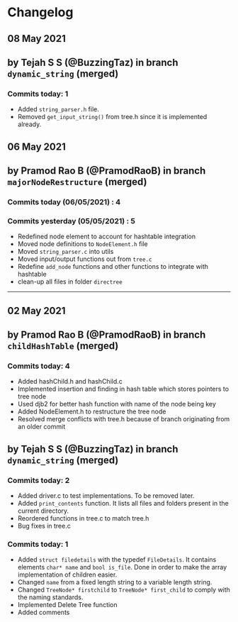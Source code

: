 # Changelog

## 08 May 2021

## by Tejah S S (@BuzzingTaz) in branch `dynamic_string` (merged)

### Commits today: 1

- Added `string_parser.h` file.
- Removed `get_input_string()` from tree.h since it is implemented already.

## 06 May 2021

## by Pramod Rao B (@PramodRaoB) in branch `majorNodeRestructure` (merged)

### Commits today (06/05/2021) : 4

### Commits yesterday (05/05/2021) : 5

- Redefined node element to account for hashtable integration
- Moved node definitions to `NodeElement.h` file
- Moved `string_parser.c` into utils
- Moved input/output functions out from `tree.c`
- Redefine `add_node` functions and other functions to integrate with hashtable
- clean-up all files in folder `directree`

---

## 02 May 2021

## by Pramod Rao B (@PramodRaoB) in branch `childHashTable` (merged)

### Commits today: 4

- Added hashChild.h and hashChild.c
- Implemented insertion and finding in hash table which stores pointers to tree node
- Used djb2 for better hash function with name of the node being key
- Added NodeElement.h to restructure the tree node
- Resolved merge conflicts with tree.h because of branch originating from an older commit

## by Tejah S S (@BuzzingTaz) in branch `dynamic_string` (merged)

### Commits today: 2

- Added driver.c to test implementations. To be removed later.
- Added `print_contents` function. It lists all files and folders present in the current directory.
- Reordered functions in tree.c to match tree.h
- Bug fixes in tree.c

### Commits today: 1

- Added `struct filedetails` with the typedef `FileDetails`. It contains elements `char* name` and `bool is_file`. Done in order to make the array implementation of children easier.
- Changed `name` from a fixed length string to a variable length string.
- Changed `TreeNode* firstchild` to `TreeNode* first_child` to comply with the naming standards.
- Implemented Delete Tree function
- Added comments
